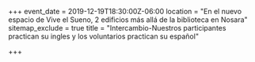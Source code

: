 +++
event_date = 2019-12-19T18:30:00Z-06:00
location = "En el nuevo espacio de Vive el Sueno, 2 edificios más allá de la biblioteca en Nosara"
sitemap_exclude = true
title = "Intercambio-Nuestros participantes practican su ingles y los voluntarios practican su español"

+++
